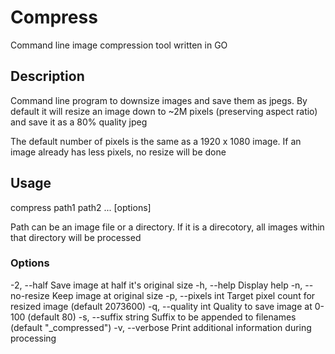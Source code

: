 # Compress
Command line image compression tool written in GO

## Description
Command line program to downsize images and save them as jpegs.
By default it will resize an image down to ~2M pixels (preserving
aspect ratio) and save it as a 80% quality jpeg

The default number of pixels is the same as a 1920 x 1080 image.
If an image already has less pixels, no resize will be done

## Usage
compress path1 path2 ... [options]

Path can be an image file or a directory. 
If it is a direcotory, all images within that directory will be processed

### Options
  -2, --half            Save image at half it's original size
  -h, --help            Display help
  -n, --no-resize       Keep image at original size
  -p, --pixels int      Target pixel count for resized image (default 2073600)
  -q, --quality int     Quality to save image at 0-100 (default 80)
  -s, --suffix string   Suffix to be appended to filenames (default "_compressed")
  -v, --verbose         Print additional information during processing

